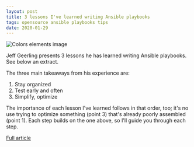 ```yaml
---
layout: post
title: 3 lessons I've learned writing Ansible playbooks
tags: opensource ansible playbooks tips
date: 2020-01-29
---
```


![Colors elements image](https://opensource.com/sites/default/files/styles/image-full-size/public/lead-images/team-game-play-inclusive-diversity-collaboration.png?itok=8sUXV7W1)

Jeff Geerling presents 3 lessons he has learned writing Ansible playbooks. See below an extract.

The three main takeaways from his experience are:

1. Stay organized
2. Test early and often
3. Simplify, optimize

The importance of each lesson I've learned follows in that order, too; it's no use trying 
to optimize something (point 3) that's already poorly assembled (point 1). Each step builds 
on the one above, so I'll guide you through each step.

[Full article](https://opensource.com/article/20/1/ansible-playbooks-lessons)
